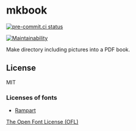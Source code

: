 # mkbook

[![pre-commit.ci status](https://results.pre-commit.ci/badge/github/eggplants/mkbook/master.svg)](https://results.pre-commit.ci/latest/github/eggplants/mkbook/master)

[![Maintainability](https://api.codeclimate.com/v1/badges/4f7da30985c02a17efc5/maintainability)](https://codeclimate.com/github/eggplants/mkbook/maintainability)



Make directory including pictures into a PDF book.

## License

MIT

### Licenses of fonts

- [Rampart](https://github.com/fontworks-fonts/Rampart/blob/master/fonts/ttf/RampartOne-Regular.ttf)

[The Open Font License (OFL)](https://github.com/fontworks-fonts/Rampart/blob/master/OFL.txt)
